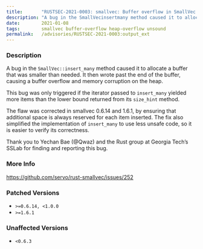 ```yaml
---
title:       "RUSTSEC-2021-0003: smallvec: Buffer overflow in SmallVec::insert_many"
description: "A bug in the SmallVecinsertmany method caused it to allocate a buffer that was smaller than needed. It then wrote past the end of the buffer, causing a buffer overflow and memory corruption on the heap. This bug was only triggered if the iterator passed to insertmany yielded more items than the lower bound returned from its sizehint method.  The flaw was corrected in smallvec 0.6.14 and 1.6.1, by ensuring that additional space is always reserved for each item inserted. The fix also simplified the implementation of insertmany to use less unsafe code, so it is easier to verify its correctness. Thank you to Yechan Bae Qwaz and the Rust group at Georgia Techs SSLab for finding and reporting this bug."
date:        2021-01-08
tags:        smallvec buffer-overflow heap-overflow unsound
permalink:   /advisories/RUSTSEC-2021-0003:output_ext
---
```


### Description

A bug in the `SmallVec::insert_many` method caused it to allocate a buffer that was smaller than needed.  It then wrote past the end of the buffer, causing a buffer overflow and memory corruption on the heap.

This bug was only triggered if the iterator passed to `insert_many` yielded more items than the lower bound returned from its `size_hint` method.
 
The flaw was corrected in smallvec 0.6.14 and 1.6.1, by ensuring that additional space is always reserved for each item inserted.  The fix also simplified the implementation of `insert_many` to use less unsafe code, so it is easier to verify its correctness.

Thank you to Yechan Bae (@Qwaz) and the Rust group at Georgia Tech’s SSLab for finding and reporting this bug.

### More Info

<https://github.com/servo/rust-smallvec/issues/252>

### Patched Versions

- `>=0.6.14, <1.0.0`
- `>=1.6.1`



### Unaffected Versions

- `<0.6.3`
